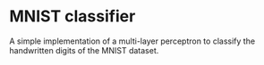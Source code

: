 # MNIST classifier

A simple implementation of a multi-layer perceptron to classify the handwritten digits of the MNIST dataset.